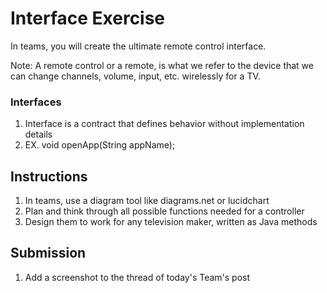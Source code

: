 # Interface Exercise

In teams, you will create the ultimate remote control interface.

Note: A remote control or a remote, is what we refer to the device that we can change channels, volume, input, etc. wirelessly for a TV.

### Interfaces

  1. Interface is a contract that defines behavior without implementation details
  2. EX. void openApp(String appName);

## Instructions

  1. In teams, use a diagram tool like diagrams.net or lucidchart
  2. Plan and think through all possible functions needed for a controller
  3. Design them to work for any television maker, written as Java methods

## Submission

  1. Add a screenshot to the thread of today's Team's post
